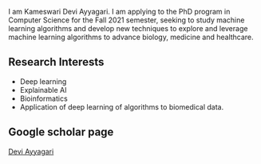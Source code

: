 I am Kameswari Devi Ayyagari. I am applying to the PhD program in Computer Science for the Fall 2021 semester, 
seeking to study machine learning algorithms and develop new techniques to explore and leverage machine learning algorithms to advance biology, medicine and healthcare.
## Research Interests
- Deep learning
- Explainable AI
- Bioinformatics
- Application of deep learning of algorithms to biomedical data.

## Google scholar page
[Devi Ayyagari](https://scholar.google.com/citations?user=vA_Lgb8AAAAJ&hl=en)
